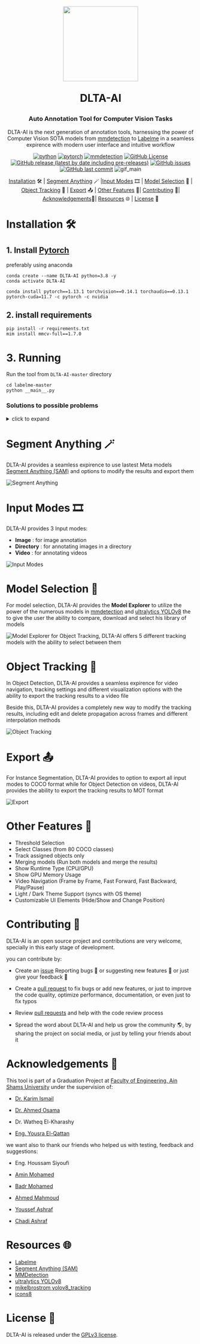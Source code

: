 <div align = "center">
<h1>
    <img src = "assets/icon.png" width = 200 height = 200>
<br>

DLTA-AI 
</h1>

<h3>
Auto Annotation Tool for Computer Vision Tasks
</h3>

DLTA-AI is the next generation of annotation tools, harnessing the power of Computer Vision SOTA models from <a href = "https://github.com/open-mmlab/mmdetection/tree/2.x">mmdetection</a> to <a href = "https://github.com/wkentaro/labelme">Labelme</a> in a seamless expirence with modern user interface and intuitive workflow


[![python](https://img.shields.io/static/v1?label=python&message=3.8&color=blue&logo=python)](https://pytorch.org/)
[![pytorch](https://img.shields.io/static/v1?label=pytorch&message=1.13.1&color=violet&logo=pytorch)](https://pytorch.org/)
[![mmdetection](https://img.shields.io/static/v1?label=mmdetection&message=v2&color=blue)](https://github.com/open-mmlab/mmdetection/tree/2.x)
[![GitHub License](https://img.shields.io/github/license/0ssamaak0/DLTA-AI)](https://github.com/0ssamaak0/DLTA-AI/blob/master/LICENSE)
[![GitHub release (latest by date including pre-releases)](https://img.shields.io/github/v/release/0ssamaak0/DLTA-AI?include_prereleases)](https://github.com/0ssamaak0/DLTA-AI/releases)
[![GitHub issues](https://img.shields.io/github/issues/0ssamaak0/DLTA-AI)](https://github.com/0ssamaak0/DLTA-AI/issues)
[![GitHub last commit](https://img.shields.io/github/last-commit/0ssamaak0/DLTA-AI)](https://github.com/0ssamaak0/DLTA-AI/commits)
![gif_main](assets/gif_main2.gif)

<!-- make p with larger font size -->
[Installation](#installation-%EF%B8%8F)  🛠️ | [Segment Anything](#Segment-Anything-) 🪄 |[Input Modes](#input-modes-%EF%B8%8F) 🎞️ | [Model Selection](#model-selection-) 🤖 | [Object Tracking](#object-tracking-) 🚗 | [Export](#export-) 📤 | [Other Features](#other-features-) 🌟| [Contributing](#contributing-) 🤝| [Acknowledgements](#acknowledgements-)🙏| [Resources](#resources-) 🌐 | [License](#license-) 📜

</div>


# Installation 🛠️
## 1. Install [Pytorch](https://pytorch.org/)
preferably using anaconda

```
conda create --name DLTA-AI python=3.8 -y
conda activate DLTA-AI

conda install pytorch==1.13.1 torchvision==0.14.1 torchaudio==0.13.1 pytorch-cuda=11.7 -c pytorch -c nvidia
```
## 2. install requirements

```
pip install -r requirements.txt
mim install mmcv-full==1.7.0
```
# 3. Running
Run the tool from `DLTA-AI-master` directory
```
cd labelme-master
python __main__.py
```
### Solutions to possible problems
<details>

<summary>click to expand </summary>

#### 1. (linux only 🐧) 
some linux machines may have this problem 
```
Could not load the Qt platform plugin "xcb" in "/home/<username>/miniconda3/envs/test/lib/python3.8/site-packages/cv2/qt/plugins" even though it was found.
This application failed to start because no Qt platform plugin could be initialized. Reinstalling the application may fix this problem.

Available platform plugins are: xcb, eglfs, linuxfb, minimal, minimalegl, offscreen, vnc, wayland-egl, wayland, wayland-xcomposite-egl, wayland-xcomposite-glx, webgl.
```
it can be solved simply be installing opencv-headless
```
pip3 install opencv-python-headless
```
#### 2. (windows only 🪟)
some windows machines may have this problem when installing **mmdet**
```
Building wheel for pycocotools (setup.py) ... error
...
error: Microsoft Visual C++ 14.0 or greater is required. Get it with "Microsoft C++ Build Tools": https://visualstudio.microsoft.com/visual-cpp-build-tools/
```
You can try
```
conda install -c conda-forge pycocotools
```
or just use Visual Studio installer to Install `MSVC v143 - VS 2022 C++ x64/x86 build tools (Latest)**`

</details>

# Segment Anything 🪄
DLTA-AI provides a seamless expirence to use lastest Meta models [Segment Anything (SAM)](https://github.com/facebookresearch/segment-anything) and options to modify the results and export them

![Segment Anything](assets/SAM.gif)

# Input Modes 🎞️

DLTA-AI provides 3 Input modes:

- **Image** : for image annotation
- **Directory** : for annotating images in a directory
- **Video** : for annotating videos

![Input Modes](assets/input_modes.png)


# Model Selection 🤖
For model selection, DLTA-AI provides the **Model Explorer** to utilize the power of the numerous models in [mmdetection](https://github.com/open-mmlab/mmdetection/tree/2.x) and [ultralytics YOLOv8](https://github.com/ultralytics/ultralytics) the to give the user the ability to compare, download and select his library of models

![Model Explorer](assets/model_explorer.gif)
for Object Tracking, DLTA-AI offers 5 different tracking models with the ability to select between them


# Object Tracking 🚗
In Object Detection, DLTA-AI provides a seamless expirence for video navigation, tracking settings and different visualization options with the ability to export the tracking results to a video file

Beside this, DLTA-AI provides a completely new way to modify the tracking results, including edit and delete propagation across frames and different interpolation methods

![Object Tracking](assets/tracking.gif)

# Export 📤
For Instance Segmentation, DLTA-AI provides to option to export all input modes to COCO format
while for Object Detection on videos, DLTA-AI provides the ability to export the tracking results to MOT format


![Export](assets/Export.png)

# Other Features 🌟

- Threshold Selection
- Select Classes (from 80 COCO classes)
- Track assigned objects only
- Merging models (Run both models and merge the results)
- Show Runtime Type (CPU/GPU)
- Show GPU Memory Usage
- Video Navigation (Frame by Frame, Fast Forward, Fast Backward, Play/Pause)
- Light / Dark Theme Support (syncs with OS theme)
- Customizable UI Elements (Hide/Show and Change Position)

# Contributing 🤝
DLTA-AI is an open source project and contributions are very welcome, specially in this early stage of development.

you can contribute by:
- Create an [issue](https://github.com/0ssamaak0/DLTA-AI/issues) Reporting bugs 🐞 or suggesting new features 🌟 or just give your feedback 📝

- Create a [pull request](https://github.com/0ssamaak0/DLTA-AI/pulls) to fix bugs or add new features, or just to improve the code quality, optimize performance, documentation, or even just to fix typos

- Review [pull requests](https://github.com/0ssamaak0/DLTA-AI/pulls) and help with the code review process

- Spread the word about DLTA-AI and help us grow the community 🌎, by sharing the project on social media, or just by telling your friends about it

# Acknowledgements 🙏
This tool is part of a Graduation Project at [Faculty of Engineering, Ain Shams University](https://eng.asu.edu.eg/) under the supervision of:

- [Dr. Karim Ismail](karim.ismail@carleton.ca)

- [Dr. Ahmed Osama](ahmed.osama@eng.asu.edu.eg)

- Dr. Watheq El-Kharashy

- [Eng. Yousra El-Qattan](https://www.linkedin.com/in/youssra-elqattan/)


we want also to thank our friends who helped us with testing, feedback and suggestions:

- Eng. Houssam Siyoufi

- [Amin Mohamed](https://github.com/AminMohamed-3)

- [Badr Mohamed](https://github.com/Badr-1)

- [Ahmed Mahmoud](https://github.com/ahmedd-mahmoudd)

- [Youssef Ashraf](https://github.com/0xNine9)

- [Chadi Ashraf](https://github.com/Chady00)


# Resources 🌐
- [Labelme](https://github.com/wkentaro/labelme)
- [Segment Anything (SAM)](https://github.com/facebookresearch/segment-anything)
- [MMDetection](https://github.com/open-mmlab/mmdetection/tree/2.x)
- [ultralytics YOLOv8](https://github.com/ultralytics/ultralytics)
- [mikelbrostrom yolov8_tracking](https://github.com/mikel-brostrom/yolov8_tracking)
- [icons8](https://icons8.com/)

# License 📜
DLTA-AI is released under the [GPLv3 license](https://github.com/0ssamaak0/DLTA-AI/blob/master/LICENSE). 
